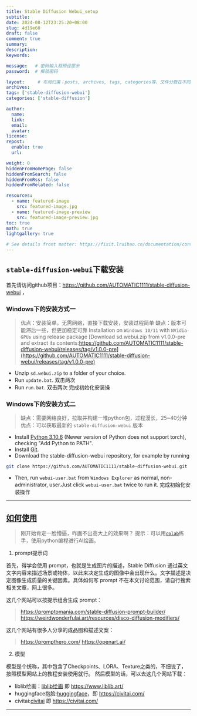 ```yaml
---
title: Stable Diffusion Webui_setup
subtitle:
date: 2024-08-12T23:25:20+08:00
slug: 4d19e60
draft: false
comment: true
summary:
description:
keywords:

message:   # 密码输入框预设提示
password:  # 解锁密码

layout:     # 布局归类：posts, archives, tags, categories等，文件分散在不同文件夹需要注明
archives:
tags: ['stable-diffusion-webui']
categories: ['stable-diffusion']

author:
  name:
  link:
  email:
  avatar:
license:
repost:
  enable: true
  url:

weight: 0
hiddenFromHomePage: false
hiddenFromSearch: false
hiddenFromRss: false
hiddenFromRelated: false

resources:
  - name: featured-image
    src: featured-image.jpg
  - name: featured-image-preview
    src: featured-image-preview.jpg
toc: true
math: true
lightgallery: true

# See details front matter: https://fixit.lruihao.cn/documentation/content-management/introduction/#front-matter
---
```


## `stable-diffusion-webui`下载安装
首先请访问github项目：https://github.com/AUTOMATIC1111/stable-diffusion-webui ，

### Windows下的安装方式一
> 优点：安装简单，无需网络，直接下载安装，安装过程简单
> 缺点：版本可能滞后一些，但更加稳定可靠
Installation on `Windows 10/11` with `NVidia-GPUs` using release package
[Download sd.webui.zip from v1.0.0-pre and extract its contents:https://github.com/AUTOMATIC1111/stable-diffusion-webui/releases/tag/v1.0.0-pre](https://github.com/AUTOMATIC1111/stable-diffusion-webui/releases/tag/v1.0.0-pre)
+ Unzip `sd.webui.zip` to a folder of your choice.
+ Run `update.bat`. 双击两次
+ Run `run.bat`.    双击两次
完成初始化安装操
###  Windows下的安装方式二
> 缺点：需要网络良好，拉取并构建一堆python包，过程漫长，25~40分钟
> 优点：可以获取最新的 `stable-diffusion-webui` 版本
+ Install [Python 3.10.6](https://www.python.org/downloads/release/python-3106/) (Newer version of Python does not support torch), checking "Add Python to PATH".
+ Install [Git](https://git-scm.com/downloads).
+ Download the stable-diffusion-webui repository, for example by running 
```bash
git clone https://github.com/AUTOMATIC1111/stable-diffusion-webui.git
```
+ Then, run `webui-user.bat` from `Windows Explorer` as normal, non-administrator, user.Just click `webui-user.bat` twice to run it.
完成初始化安装操作
---

## [如何使用](https://www.cnblogs.com/deali/p/17275651.html#docker-build-%E4%BB%A3%E7%90%86)
> 刚开始肯定一脸懵逼，咋画不出高大上的效果啊？
> 提示：可以用[`colab`](https://www.bilibili.com/video/BV1Qz421Q7yn/?share_source=copy_web&vd_source=2ef13f5d59f10f604d872c33f966a20b)练手，使用python编程进行AI绘画。
1. prompt提示词

首先，得学会使用 prompt，也就是生成图片的描述，Stable Diffusion 通过英文文字内容来描述场景或物体，以此来决定生成的图像中会出现什么。文字描述是决定图像生成质量的关键因素。具体如何写 prompt 不在本文讨论范围，请自行搜索相关文章，网上很多。

这几个网站可以按提示组合生成 prompt：
> https://promptomania.com/stable-diffusion-prompt-builder/
> https://weirdwonderfulai.art/resources/disco-diffusion-modifiers/

这几个网站有很多人分享的成品图和描述文案：

> https://prompthero.com/
> https://openart.ai/


2. 模型
   
模型是个统称，其中包含了Checkpoints、LORA、Texture之类的，不细说了，按照模型网站上的教程安装使用就行。
然后模型的话，可以去这几个网站下载：
+ liblib绘画：[liblib绘画](https://www.liblib.art/) 即 https://www.liblib.art/
+ huggingface抱脸:[huggingface](https://huggingface.co/models?sort=trending&search=stable-diffusion)，即 https://civitai.com/
+ civitai:[civitai](https://civitai.com/search/models?sortBy=models_v9&query=nahida) 即 https://civitai.com/




---
<!-- 
nahidaGenshinImpactV3-LyCORIS  
```
NAHIDA \(GENSHIN IMPACT\)
IN-GAME DRESS
HAIR ORNAMENT
BLOOMERS
BRACELET
CAPE
STIRRUP LEGWEAR
CROSS-SHAPED PUPILS
```

 -->
<!-- 
## `stable-diffusion-webui`项目文件结构
stable-diffusion-webui项目文件结构：
```BASH
/stable-diffusion-webui (master)
$ tree -L 1
.
|-- CHANGELOG.md 记录了项目的变更历史。
|-- CITATION.cff 提供了如何引用此项目的规范。
|-- CODEOWNERS 定义了仓库中不同部分的所有者和审查者。
|-- LICENSE.txt 包含项目的许可协议。
|-- README.md 通常包含项目的简介、安装指南和使用说明。
|-- __pycache__ Python 缓存文件夹，存放编译后的 .pyc 文件。
|-- _typos.toml 可能是用于拼写检查的配置文件。
|-- cache  存储临时缓存数据。
|-- config_states 可能存储了配置状态文件。
|-- configs 配置文件目录，可能包括不同的模型配置。
|-- embeddings 
|-- environment-wsl2.yaml 针对 WSL2 环境的依赖配置文件。
|-- extensions 用户安装的扩展插件目录。
|-- extensions-builtin 内置扩展插件目录。
|-- html 存放 HTML 文件，可能是用户界面的一部分
|-- javascript 存放 JavaScript 文件，用于前端交互。
|-- launch.py 启动脚本，用于启动 Web UI。
|-- localizations 国际化和本地化文件，如翻译字符串。
|-- models 存储预训练模型文件。
|-- modules Python 模块文件夹，包含了项目的逻辑实现。
|-- outputs 生成的输出文件夹，如生成的图像。
|-- package.json Node.js 项目的配置文件，用于管理前端依赖。
|-- params.txt  可能是模型参数或默认参数的文本文件。
|-- pyproject.toml 项目配置文件，用于构建系统和依赖管理。
|-- repositories 存储外部依赖的克隆仓库。
|-- requirements-test.txt
|-- requirements.txt Python项目依赖列表，用于构建和运行项目。
|-- requirements_npu.txt
|-- requirements_versions.txt
|-- screenshot.png 
|-- script.js 可能是前端脚本文件。
|-- scripts 存放脚本文件 
|-- style.css  CSS 样式表文件，用于前端样式。
|-- test 测试文件夹，存放单元测试或其他测试相关文件。
|-- textual_inversion_templates 文本反转模板，用于文本到图像的转换
|-- tmp 临时文件夹，用于存储临时文件。
|-- ui-config.json  用户界面配置文件。
|-- venv Python 虚拟环境文件夹,默认3.10.6版本，且该项目的python包默认储存在这里，不污染全局环境
|-- webui-macos-env.sh MacOS操作系统的用户初始化，安装和启动脚本。
|-- webui-user.bat windows操作系统的用户初始化，安装和启动脚本。
|-- webui-user.sh  linux操作系统的用户初始化，安装和启动脚本。
|-- webui.bat windows操作系统的启动脚本。
|-- webui.py 启动脚本，用于启动 Web UI。
`-- webui.sh linux操作系统的启动脚本。
``` -->

<!--more-->